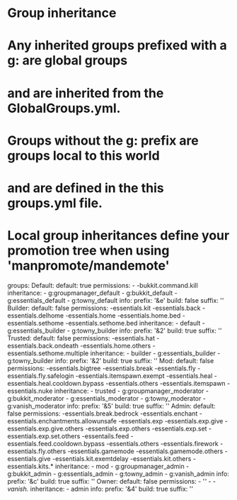 # Group inheritance
#
# Any inherited groups prefixed with a g: are global groups
# and are inherited from the GlobalGroups.yml.
#
# Groups without the g: prefix are groups local to this world
# and are defined in the this groups.yml file.
#
# Local group inheritances define your promotion tree when using 'manpromote/mandemote'

groups:
  Default:
    default: true
    permissions:
    - -bukkit.command.kill
    inheritance:
    - g:groupmanager_default
    - g:bukkit_default
    - g:essentials_default
    - g:towny_default
    info:
      prefix: '&e'
      build: false
      suffix: ''
  Builder:
    default: false
    permissions:
    -essentials.kit
    -essentials.back
    -essentials.delhome
    -essentials.home
    -essentials.home.bed
    -essentials.sethome
    -essentials.sethome.bed
    inheritance:
    - default
    - g:essentials_builder
    - g:towny_builder
    info:
      prefix: '&2'
      build: true
      suffix: ''
  Trusted:
    default: false
    permissions:
    -essentials.hat
    -essentials.back.ondeath
    -essentials.home.others
    -essentials.sethome.multiple
    inheritance:
    - builder
    - g:essentials_builder
    - g:towny_builder
    info:
      prefix: '&2'
      build: true
      suffix: ''
  Mod:
    default: false
    permissions:
    -essentials.bigtree
    -essentials.break
    -essentials.fly
    -essentials.fly.safelogin
    -essentials.itemspawn.exempt
    -essentials.heal
    -essentials.heal.cooldown.bypass
    -essentials.others
    -essentials.itemspawn
    -essentials.nuke
    inheritance:
    - trusted
    - g:groupmanager_moderator
    - g:bukkit_moderator
    - g:essentials_moderator
    - g:towny_moderator
    - g:vanish_moderator
    info:
      prefix: '&5'
      build: true
      suffix: ''
  Admin:
    default: false
    permissions:
    -essentials.break.bedrock
    -essentials.enchant
    -essentials.enchantments.allowunsafe
    -essentials.exp
    -essentials.exp.give
    -essentials.exp.give.others
    -essentials.exp.others
    -essentials.exp.set
    -essentials.exp.set.others
    -essentails.feed
    -essentials.feed.cooldown.bypass
    -essentials.others
    -essentials.firework
    -essentials.fly.others
    -essentials.gamemode
    -essentials.gamemode.others
    -essentials.give
    -essentials.kit.exemtdelay
    -essentials.kit.others
    -essentials.kits.*
    inheritance:
    - mod
    - g:groupmanager_admin
    - g:bukkit_admin
    - g:essentials_admin
    - g:towny_admin
    - g:vanish_admin
    info:
      prefix: '&c'
      build: true
      suffix: ''
  Owner:
    default: false
    permissions:
    - '*'
    - -vanish.*
    inheritance:
    - admin
    info:
      prefix: '&4'
      build: true
      suffix: ''
